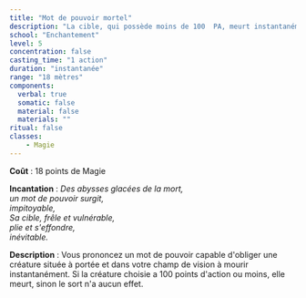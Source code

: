 ```yaml
---
title: "Mot de pouvoir mortel"
description: "La cible, qui possède moins de 100  PA, meurt instantanément."
school: "Enchantement"
level: 5
concentration: false
casting_time: "1 action"
duration: "instantanée"
range: "18 mètres"
components:
  verbal: true
  somatic: false
  material: false
  materials: ""
ritual: false
classes:
    - Magie
---
```

**Coût** : 18 points de Magie  

**Incantation** : *Des abysses glacées de la mort,*    
*un mot de pouvoir surgit,*    
*impitoyable,*   
*Sa cible, frêle et vulnérable,*     
*plie et s'effondre,*    
*inévitable.*    

**Description** : Vous prononcez un mot de pouvoir capable d'obliger une créature située à portée et dans votre champ de vision à mourir instantanément. Si la créature choisie a 100 points d'action ou moins, elle meurt, sinon le sort n'a aucun effet.
